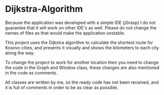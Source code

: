 # Dijkstra-Algorithm

Because the application was developed with a simple IDE (jGrasp) I do not guarantee that it will work on other IDE's as well.
Please do not change the names of files as that would make the application unstable.

This project uses the Dijkstra algorithm to calculate the shortest route for Kosovo cities, and presents it visually and shows the kilometers to each city along the way.

To change the project to work for another location then you need to change the code in the Graph and Window class, these changes are also mentioned in the code as comments.

All classes are written by me, so the ready code has not been received, and it is full of comments in order to be as clear as possible.
